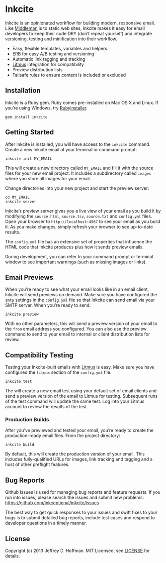 # Inkcite

Inkcite is an opinionated workflow for building modern, responsive email.  Like [Middleman] is to static web sites, Inkcite makes it easy for email developers to keep their code DRY (don’t repeat yourself) and integrate versioning, testing and minification into their workflow.

* Easy, flexible templates, variables and helpers
* ERB for easy A/B testing and versioning
* Automatic link tagging and tracking
* [Litmus] integration for compatibility
* Preview distribution lists
* Failsafe rules to ensure content is included or excluded

## Installation

Inkcite is a Ruby gem.  Ruby comes pre-installed on Mac OS X and Linux. If you’re using Windows, try [RubyInstaller].

```
gem install inkcite
```

## Getting Started

After Inkcite is installed, you will have access to the `inkcite` command.  Create a new Inkcite email at your terminal or command prompt:

```
inkcite init MY_EMAIL
```

This will create a new directory called `MY_EMAIL` and fill it with the source files for your new email project.  It includes a subdirectory called `images` where you store all images for your email.

Change directories into your new project and start the preview server:

```
cd MY_EMAIL
inkcite server
```

Inkcite’s preview server gives you a live view of your email as you build it by modifying the `source.html`, `source.tsv`, `source.txt` and `config.yml` files.  Open your browser to `http://localhost:4567` to see your email as you build it.  As you make changes, simply refresh your browser to see up-to-date results.

The `config.yml` file has an extensive set of properties that influence the HTML code that Inkcite produces plus how it sends preview emails.

During development, you can refer to your command prompt or terminal window to see important warnings (such as missing images or links).

## Email Previews

When you’re ready to see what your email looks like in an email client, Inkcite will send previews on demand.  Make sure you have configured the `smtp` settings in the `config.yml` file so that Inkcite can send email via your SMTP server.  When you’re ready to send:

```
inkcite preview
```

With no other parameters, this will send a preview version of your email to the `from` email address you configured.  You can also use the preview command to send to your email to internal or client distribution lists for review.

## Compatibility Testing

Testing your Inkcite-built emails with [Litmus] is easy.  Make sure you have configured the `litmus` section of the `config.yml` file.

```
inkcite test
```

The will create a new email test using your default set of email clients and send a preview version of the email to Litmus for testing.  Subsequent runs of the test command will update the same test.  Log into your Litmus account to review the results of the test.

### Production Builds

After you’ve previewed and tested your email, you’re ready to create the production-ready email files.  From the project directory:

```
inkcite build
```

By default, this will create the production version of your email.  This includes fully-qualified URLs for images, link tracking and tagging and a host of other preflight features.

## Bug Reports

Github Issues is used for managing bug reports and feature requests. If you run into issues, please search the issues and submit new problems: https://github.com/inkceptional/inkcite/issues

The best way to get quick responses to your issues and swift fixes to your bugs is to submit detailed bug reports, include test cases and respond to developer questions in a timely manner.

## License

Copyright (c) 2013 Jeffrey D. Hoffman. MIT Licensed, see [LICENSE] for details.

[Middleman]: http://middlemanapp.com
[Litmus]: http://litmus.com
[rubyinstaller]: http://rubyinstaller.org/
[LICENSE]: https://github.com/inkceptional/inkcite/LICENSE.md

